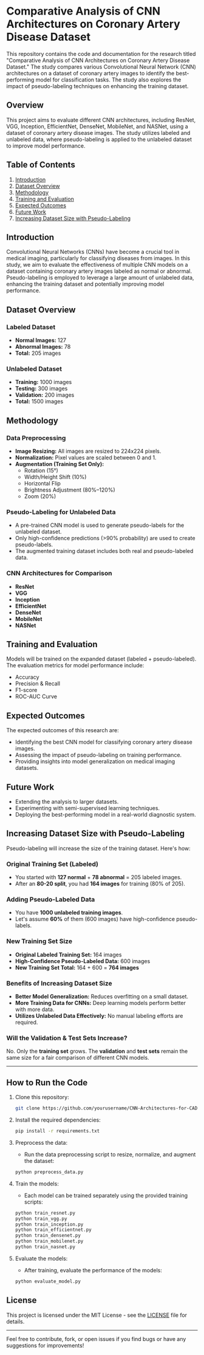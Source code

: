 # Comparative Analysis of CNN Architectures on Coronary Artery Disease Dataset

This repository contains the code and documentation for the research titled "Comparative Analysis of CNN Architectures on Coronary Artery Disease Dataset." The study compares various Convolutional Neural Network (CNN) architectures on a dataset of coronary artery images to identify the best-performing model for classification tasks. The study also explores the impact of pseudo-labeling techniques on enhancing the training dataset.

## Overview

This project aims to evaluate different CNN architectures, including ResNet, VGG, Inception, EfficientNet, DenseNet, MobileNet, and NASNet, using a dataset of coronary artery disease images. The study utilizes labeled and unlabeled data, where pseudo-labeling is applied to the unlabeled dataset to improve model performance.

## Table of Contents
1. [Introduction](#introduction)
2. [Dataset Overview](#dataset-overview)
3. [Methodology](#methodology)
4. [Training and Evaluation](#training-and-evaluation)
5. [Expected Outcomes](#expected-outcomes)
6. [Future Work](#future-work)
7. [Increasing Dataset Size with Pseudo-Labeling](#increasing-dataset-size-with-pseudo-labeling)

## Introduction

Convolutional Neural Networks (CNNs) have become a crucial tool in medical imaging, particularly for classifying diseases from images. In this study, we aim to evaluate the effectiveness of multiple CNN models on a dataset containing coronary artery images labeled as normal or abnormal. Pseudo-labeling is employed to leverage a large amount of unlabeled data, enhancing the training dataset and potentially improving model performance.

## Dataset Overview

### Labeled Dataset
- **Normal Images:** 127
- **Abnormal Images:** 78
- **Total:** 205 images

### Unlabeled Dataset
- **Training:** 1000 images
- **Testing:** 300 images
- **Validation:** 200 images
- **Total:** 1500 images

## Methodology

### Data Preprocessing
- **Image Resizing:** All images are resized to 224x224 pixels.
- **Normalization:** Pixel values are scaled between 0 and 1.
- **Augmentation (Training Set Only):**
  - Rotation (15°)
  - Width/Height Shift (10%)
  - Horizontal Flip
  - Brightness Adjustment (80%–120%)
  - Zoom (20%)

### Pseudo-Labeling for Unlabeled Data
- A pre-trained CNN model is used to generate pseudo-labels for the unlabeled dataset.
- Only high-confidence predictions (>90% probability) are used to create pseudo-labels.
- The augmented training dataset includes both real and pseudo-labeled data.

### CNN Architectures for Comparison
- **ResNet**
- **VGG**
- **Inception**
- **EfficientNet**
- **DenseNet**
- **MobileNet**
- **NASNet**

## Training and Evaluation

Models will be trained on the expanded dataset (labeled + pseudo-labeled). The evaluation metrics for model performance include:
- Accuracy
- Precision & Recall
- F1-score
- ROC-AUC Curve

## Expected Outcomes

The expected outcomes of this research are:
- Identifying the best CNN model for classifying coronary artery disease images.
- Assessing the impact of pseudo-labeling on training performance.
- Providing insights into model generalization on medical imaging datasets.

## Future Work

- Extending the analysis to larger datasets.
- Experimenting with semi-supervised learning techniques.
- Deploying the best-performing model in a real-world diagnostic system.

## Increasing Dataset Size with Pseudo-Labeling

Pseudo-labeling will increase the size of the training dataset. Here's how:

### Original Training Set (Labeled)
- You started with **127 normal** + **78 abnormal** = 205 labeled images.
- After an **80-20 split**, you had **164 images** for training (80% of 205).

### Adding Pseudo-Labeled Data
- You have **1000 unlabeled training images**.
- Let's assume **60%** of them (600 images) have high-confidence pseudo-labels.

### New Training Set Size
- **Original Labeled Training Set:** 164 images
- **High-Confidence Pseudo-Labeled Data:** 600 images
- **New Training Set Total:** 164 + 600 = **764 images**

### Benefits of Increasing Dataset Size
- **Better Model Generalization:** Reduces overfitting on a small dataset.
- **More Training Data for CNNs:** Deep learning models perform better with more data.
- **Utilizes Unlabeled Data Effectively:** No manual labeling efforts are required.

### Will the Validation & Test Sets Increase?
No. Only the **training set** grows. The **validation** and **test sets** remain the same size for a fair comparison of different CNN models.

---

## How to Run the Code

1. Clone this repository:
    ```bash
    git clone https://github.com/yourusername/CNN-Architectures-for-CAD-Analysis.git
    ```

2. Install the required dependencies:
    ```bash
    pip install -r requirements.txt
    ```

3. Preprocess the data:
    - Run the data preprocessing script to resize, normalize, and augment the dataset:
    ```bash
    python preprocess_data.py
    ```

4. Train the models:
    - Each model can be trained separately using the provided training scripts:
    ```bash
    python train_resnet.py
    python train_vgg.py
    python train_inception.py
    python train_efficientnet.py
    python train_densenet.py
    python train_mobilenet.py
    python train_nasnet.py
    ```

5. Evaluate the models:
    - After training, evaluate the performance of the models:
    ```bash
    python evaluate_model.py
    ```

## License

This project is licensed under the MIT License - see the [LICENSE](LICENSE) file for details.

---

Feel free to contribute, fork, or open issues if you find bugs or have any suggestions for improvements!
